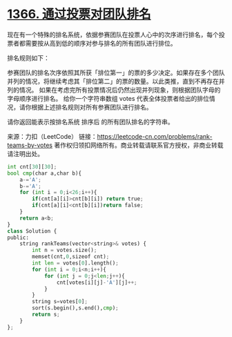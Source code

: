 # [1366. 通过投票对团队排名](https://leetcode-cn.com/problems/rank-teams-by-votes/)

现在有一个特殊的排名系统，依据参赛团队在投票人心中的次序进行排名，每个投票者都需要按从高到低的顺序对参与排名的所有团队进行排位。

排名规则如下：

参赛团队的排名次序依照其所获「排位第一」的票的多少决定。如果存在多个团队并列的情况，将继续考虑其「排位第二」的票的数量。以此类推，直到不再存在并列的情况。
如果在考虑完所有投票情况后仍然出现并列现象，则根据团队字母的字母顺序进行排名。
给你一个字符串数组 votes 代表全体投票者给出的排位情况，请你根据上述排名规则对所有参赛团队进行排名。

请你返回能表示按排名系统 排序后 的所有团队排名的字符串。

来源：力扣（LeetCode）
链接：https://leetcode-cn.com/problems/rank-teams-by-votes
著作权归领扣网络所有。商业转载请联系官方授权，非商业转载请注明出处。



```python
int cnt[30][30];
bool cmp(char a,char b){
    a-='A';
    b-='A';
    for (int i = 0;i<26;i++){
        if(cnt[a][i]>cnt[b][i]) return true;
        if(cnt[a][i]<cnt[b][i])return false;
    }
    return a<b;
}
class Solution {
public:
    string rankTeams(vector<string>& votes) {
        int n = votes.size();
        memset(cnt,0,sizeof cnt);
        int len = votes[0].length();
        for (int i = 0;i<n;i++){
            for (int j = 0;j<len;j++){
                cnt[votes[i][j]-'A'][j]++;
            }
        }
        string s=votes[0];
        sort(s.begin(),s.end(),cmp);
        return s;
    }
};
```


